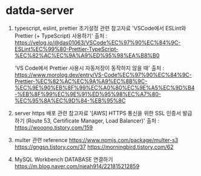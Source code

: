 # datda-server

1. typescript, eslint, prettier 초기설정 관련 참고자료
   'VSCode에서 ESLint와 Prettier (+ TypeScript) 사용하기'
   출처 : https://velog.io/@das01063/VSCode%EC%97%90%EC%84%9C-ESLint%EC%99%80-Prettier-TypeScript-%EC%82%AC%EC%9A%A9%ED%95%98%EA%B8%B0

   'VS Code에서 Prettier 사용시 자동저장이 동작하지 않을 때'
   출처 : https://www.morolog.dev/entry/VS-Code%EC%97%90%EC%84%9C-Prettier-%EC%82%AC%EC%9A%A9%EC%8B%9C-%EC%9E%90%EB%8F%99%EC%A0%80%EC%9E%A5%EC%9D%B4-%EB%8F%99%EC%9E%91%ED%95%98%EC%A7%80-%EC%95%8A%EC%9D%84-%EB%95%8C

2. server https 배포 관련 참고자료
   '[AWS] HTTPS 통신을 위한 SSL 인증서 발급하기 (Route 53, Certificate Manager, Load Balancer)'
   출처 : https://wooono.tistory.com/159

3. multer 관련 reference
   https://www.npmjs.com/package/multer-s3
   https://gngsn.tistory.com/37
   https://morningbird.tistory.com/62

4. MySQL Workbench DATABASE 연결하기
   https://m.blog.naver.com/nieah914/221815212859